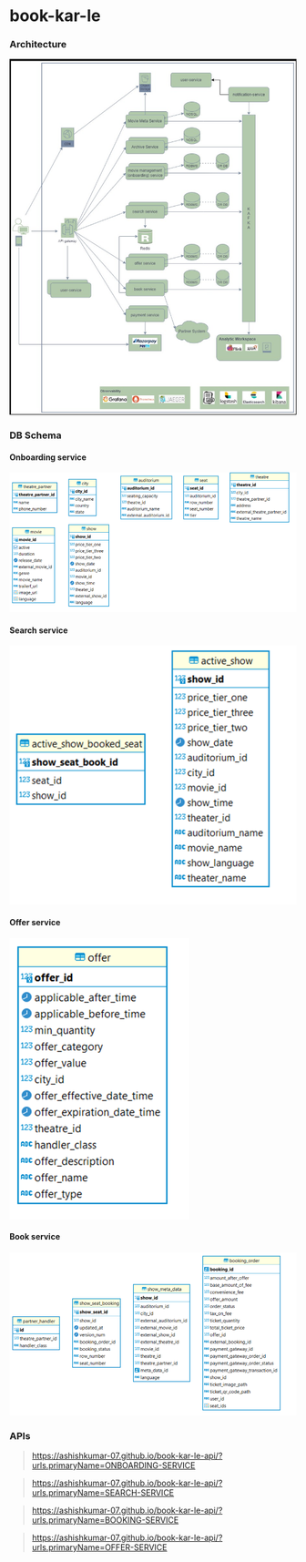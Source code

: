 # book-kar-le
### Architecture
![img.png](images/img.png)

### DB Schema
#### Onboarding service
![img_1.png](images/img_1.png)
#### Search service
![img_3.png](images/img_3.png)
#### Offer service
![img_2.png](images/img_2.png)
#### Book service
![img_4.png](images/img_4.png)

### APIs
> https://ashishkumar-07.github.io/book-kar-le-api/?urls.primaryName=ONBOARDING-SERVICE

> https://ashishkumar-07.github.io/book-kar-le-api/?urls.primaryName=SEARCH-SERVICE

> https://ashishkumar-07.github.io/book-kar-le-api/?urls.primaryName=BOOKING-SERVICE

> https://ashishkumar-07.github.io/book-kar-le-api/?urls.primaryName=OFFER-SERVICE


